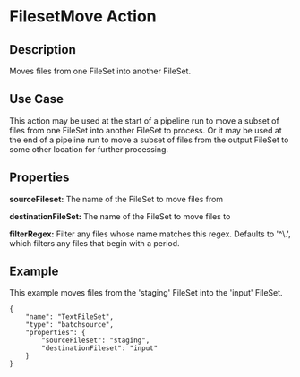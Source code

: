 # FilesetMove Action

Description
-----------

Moves files from one FileSet into another FileSet.

Use Case
--------

This action may be used at the start of a pipeline run to move a subset of files from one FileSet into another
FileSet to process. Or it may be used at the end of a pipeline run to move a subset of files from the output FileSet
to some other location for further processing.

Properties
----------

**sourceFileset:** The name of the FileSet to move files from

**destinationFileSet:** The name of the FileSet to move files to

**filterRegex:** Filter any files whose name matches this regex.
Defaults to '^\\.', which filters any files that begin with a period.

Example
-------

This example moves files from the 'staging' FileSet into the 'input' FileSet.

    {
        "name": "TextFileSet",
        "type": "batchsource",
        "properties": {
            "sourceFileset": "staging",
            "destinationFileset": "input"
        }
    }
